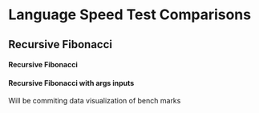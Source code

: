 # Language Speed Test Comparisons
## Recursive Fibonacci

#### Recursive Fibonacci 
#### Recursive Fibonacci with args inputs

Will be commiting data visualization of bench marks
